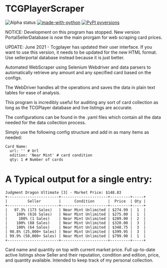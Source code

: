 # TCGPlayerScraper

![Alpha status](https://img.shields.io/badge/Project%20status-Alpha-red.svg)
[![made-with-python](https://img.shields.io/badge/Made%20with-Python-1f425f.svg)](https://www.python.org/)
[![PyPI pyversions](https://camo.githubusercontent.com/fd8c489427511a31795637b3168c0d06532f4483/68747470733a2f2f696d672e736869656c64732e696f2f707970692f707976657273696f6e732f77696b6970656469612d6170692e7376673f7374796c653d666c6174)](https://pypi.python.org/pypi/ansicolortags/)

NOTICE: Development on this program has stopped. New version PortalSellerDatabase is now the main prorgam for web scraping card prices.

UPDATE: June 2021 - Tcgplayer has updated their user interface. If you want to use this version, it needs to be updated for the new HTML format. Use sellerportal database instead because it is just better.

Automated WebScraper using Selenium Webdriver and data parsers to automatically retrieve any amount and any specified card based on the configs.

The WebDriver handles all the operations and saves the data in plain text tables for ease of analysis.

This program is incredibly useful for auditing any sort of card collection as long as the TCGPlayer database and live listings are accurate.

The configurations can be found in the .yaml files which contain all the data needed for the data collection process.

Simply use the following config structure and add in as many items as needed:

```
Card Name:
  url: '' # Url 
  edition: 'Near Mint' # card condition
  qty: 1 # Number of cards 
```

# A Typical output for a single entry:
```
Judgment Dragon Ultimate [3] - Market Price: $148.83
+-----------------------+---------------------+---------+-----+
|         Seller        |      Condition      |  Price  | Qty |
+-----------------------+---------------------+---------+-----+
|   97.3% (173 Sales)   | Near Mint Unlimited | $274.99 |  1  |
|    100% (616 Sales)   | Near Mint Unlimited | $275.00 |  1  |
|     100% (1 Sales)    | Near Mint Unlimited | $289.00 |  2  |
|    100% (88 Sales)    | Near Mint Unlimited | $320.00 |  3  |
|    100% (64 Sales)    | Near Mint Unlimited | $348.75 |  3  |
| 98.8% (25,000+ Sales) | Near Mint Unlimited | $399.95 |  3  |
| 99.9% (50,000+ Sales) | Near Mint Unlimited | $799.90 |  1  |
+-----------------------+---------------------+---------+-----+
```

Card name and quantity on top with current market price.
Full up-to-date active listings show Seller and their reputation, condition and edition, price, and quantity available.
Intended to keep track of my personal collection.